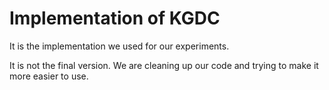 # Implementation of KGDC

It is the implementation we used for our experiments.


It is not the final version. We are cleaning up our code and trying to make it more easier to use.
